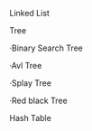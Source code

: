 Linked List
 
 
 Tree
 
 
  ·Binary Search Tree
  
  
  ·Avl Tree
  
  
  ·Splay Tree
  
  
  ·Red black Tree


Hash Table
